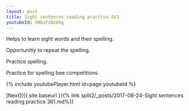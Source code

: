 ```yaml
---
layout: post
title: Sight sentences reading practice 443
youtubeId: SNQsFzNz0Xg
---
```

 
 
Helps to learn sight words and their spelling.

Opportunitiy to repeat the spelling. 

Practice spelling. 
 
Practice for spelling bee competitions. 
 
{% include youtubePlayer.html id=page.youtubeId %}
 
 

[Next]({{ site.baseurl }}{% link  split2/_posts/2017-08-24-Sight sentences reading practice 361.md%})
 
